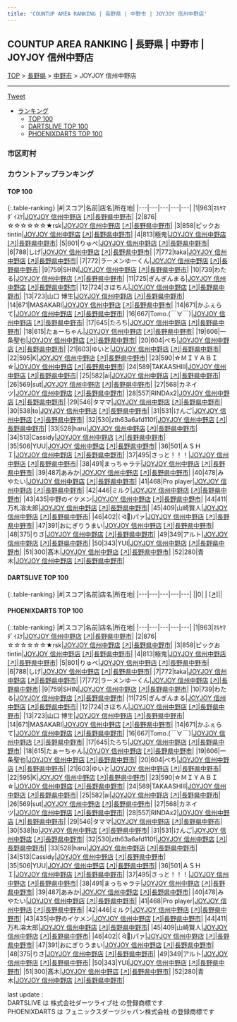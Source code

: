 ```yaml
---
title: 'COUNTUP AREA RANKING | 長野県 | 中野市 | JOYJOY 信州中野店'
---
```

## COUNTUP AREA RANKING | 長野県 | 中野市 | JOYJOY 信州中野店

[TOP](/darts/rank/) > [長野県](/darts/rank/長野県/) > [中野市](/darts/rank/長野県/中野市/) > JOYJOY 信州中野店

___

<a href="https://twitter.com/share?ref_src=twsrc%5Etfw" data-text="COUNTUP AREA RANKING | 長野県中野市JOYJOY 信州中野店" class="twitter-share-button" data-hashtags="DARTSLIVE,PHOENIXDARTS,darts,ダーツ" data-show-count="false">Tweet</a>

* [ランキング](#カウントアップランキング)
    * [TOP 100](#top-100)
    * [DARTSLIVE TOP 100](#dartslive-top-100)
    * [PHOENIXDARTS TOP 100](#phoenixdarts-top-100)

### 市区町村

<ul>

</ul>

### カウントアップランキング

#### TOP 100



{:.table-ranking}
|#|スコア|名前|店名|所在地|
|---|---|---|---|---|
|1|963|<span class="rank-name-pd">ﾏﾙﾔﾏﾀﾞｲｽｹ</span>|<a href="/darts/rank/shops/89182.html">JOYJOY 信州中野店</a> <a href="https://vs.phoenixdarts.com/jp/shop/shopDetailInfo/s_89182?s_seq=89182">[↗]</a>|<a href="/darts/rank/長野県/中野市">長野県中野市</a>|
|2|876|<span class="rank-name-pd">☆☆☆☆☆☆★rsk</span>|<a href="/darts/rank/shops/89182.html">JOYJOY 信州中野店</a> <a href="https://vs.phoenixdarts.com/jp/shop/shopDetailInfo/s_89182?s_seq=89182">[↗]</a>|<a href="/darts/rank/長野県/中野市">長野県中野市</a>|
|3|858|<span class="rank-name-pd">ピックおtintin</span>|<a href="/darts/rank/shops/89182.html">JOYJOY 信州中野店</a> <a href="https://vs.phoenixdarts.com/jp/shop/shopDetailInfo/s_89182?s_seq=89182">[↗]</a>|<a href="/darts/rank/長野県/中野市">長野県中野市</a>|
|4|813|<span class="rank-name-pd">極鬼</span>|<a href="/darts/rank/shops/89182.html">JOYJOY 信州中野店</a> <a href="https://vs.phoenixdarts.com/jp/shop/shopDetailInfo/s_89182?s_seq=89182">[↗]</a>|<a href="/darts/rank/長野県/中野市">長野県中野市</a>|
|5|801|<span class="rank-name-pd">りゅぺ</span>|<a href="/darts/rank/shops/89182.html">JOYJOY 信州中野店</a> <a href="https://vs.phoenixdarts.com/jp/shop/shopDetailInfo/s_89182?s_seq=89182">[↗]</a>|<a href="/darts/rank/長野県/中野市">長野県中野市</a>|
|6|788|<span class="rank-name-pd">しげ</span>|<a href="/darts/rank/shops/89182.html">JOYJOY 信州中野店</a> <a href="https://vs.phoenixdarts.com/jp/shop/shopDetailInfo/s_89182?s_seq=89182">[↗]</a>|<a href="/darts/rank/長野県/中野市">長野県中野市</a>|
|7|772|<span class="rank-name-pd">taka</span>|<a href="/darts/rank/shops/89182.html">JOYJOY 信州中野店</a> <a href="https://vs.phoenixdarts.com/jp/shop/shopDetailInfo/s_89182?s_seq=89182">[↗]</a>|<a href="/darts/rank/長野県/中野市">長野県中野市</a>|
|7|772|<span class="rank-name-pd">ラーメンゆーくん</span>|<a href="/darts/rank/shops/89182.html">JOYJOY 信州中野店</a> <a href="https://vs.phoenixdarts.com/jp/shop/shopDetailInfo/s_89182?s_seq=89182">[↗]</a>|<a href="/darts/rank/長野県/中野市">長野県中野市</a>|
|9|759|<span class="rank-name-pd">SHIN</span>|<a href="/darts/rank/shops/89182.html">JOYJOY 信州中野店</a> <a href="https://vs.phoenixdarts.com/jp/shop/shopDetailInfo/s_89182?s_seq=89182">[↗]</a>|<a href="/darts/rank/長野県/中野市">長野県中野市</a>|
|10|739|<span class="rank-name-pd">わたる</span>|<a href="/darts/rank/shops/89182.html">JOYJOY 信州中野店</a> <a href="https://vs.phoenixdarts.com/jp/shop/shopDetailInfo/s_89182?s_seq=89182">[↗]</a>|<a href="/darts/rank/長野県/中野市">長野県中野市</a>|
|11|725|<span class="rank-name-pd">ぎんぎんまる</span>|<a href="/darts/rank/shops/89182.html">JOYJOY 信州中野店</a> <a href="https://vs.phoenixdarts.com/jp/shop/shopDetailInfo/s_89182?s_seq=89182">[↗]</a>|<a href="/darts/rank/長野県/中野市">長野県中野市</a>|
|12|724|<span class="rank-name-pd">さほちん</span>|<a href="/darts/rank/shops/89182.html">JOYJOY 信州中野店</a> <a href="https://vs.phoenixdarts.com/jp/shop/shopDetailInfo/s_89182?s_seq=89182">[↗]</a>|<a href="/darts/rank/長野県/中野市">長野県中野市</a>|
|13|723|<span class="rank-name-pd"><span class="pro-icon-pd"></span>山口 博生</span>|<a href="/darts/rank/shops/89182.html">JOYJOY 信州中野店</a> <a href="https://vs.phoenixdarts.com/jp/shop/shopDetailInfo/s_89182?s_seq=89182">[↗]</a>|<a href="/darts/rank/長野県/中野市">長野県中野市</a>|
|14|671|<span class="rank-name-pd">MASAKARI</span>|<a href="/darts/rank/shops/89182.html">JOYJOY 信州中野店</a> <a href="https://vs.phoenixdarts.com/jp/shop/shopDetailInfo/s_89182?s_seq=89182">[↗]</a>|<a href="/darts/rank/長野県/中野市">長野県中野市</a>|
|14|671|<span class="rank-name-pd">かふぇらて</span>|<a href="/darts/rank/shops/89182.html">JOYJOY 信州中野店</a> <a href="https://vs.phoenixdarts.com/jp/shop/shopDetailInfo/s_89182?s_seq=89182">[↗]</a>|<a href="/darts/rank/長野県/中野市">長野県中野市</a>|
|16|667|<span class="rank-name-pd">Tomo.(￣∀￣)</span>|<a href="/darts/rank/shops/89182.html">JOYJOY 信州中野店</a> <a href="https://vs.phoenixdarts.com/jp/shop/shopDetailInfo/s_89182?s_seq=89182">[↗]</a>|<a href="/darts/rank/長野県/中野市">長野県中野市</a>|
|17|645|<span class="rank-name-pd">たろち</span>|<a href="/darts/rank/shops/89182.html">JOYJOY 信州中野店</a> <a href="https://vs.phoenixdarts.com/jp/shop/shopDetailInfo/s_89182?s_seq=89182">[↗]</a>|<a href="/darts/rank/長野県/中野市">長野県中野市</a>|
|18|615|<span class="rank-name-pd">たぁーちゃん</span>|<a href="/darts/rank/shops/89182.html">JOYJOY 信州中野店</a> <a href="https://vs.phoenixdarts.com/jp/shop/shopDetailInfo/s_89182?s_seq=89182">[↗]</a>|<a href="/darts/rank/長野県/中野市">長野県中野市</a>|
|19|606|<span class="rank-name-pd">一条聖也</span>|<a href="/darts/rank/shops/89182.html">JOYJOY 信州中野店</a> <a href="https://vs.phoenixdarts.com/jp/shop/shopDetailInfo/s_89182?s_seq=89182">[↗]</a>|<a href="/darts/rank/長野県/中野市">長野県中野市</a>|
|20|604|<span class="rank-name-pd">ぺち</span>|<a href="/darts/rank/shops/89182.html">JOYJOY 信州中野店</a> <a href="https://vs.phoenixdarts.com/jp/shop/shopDetailInfo/s_89182?s_seq=89182">[↗]</a>|<a href="/darts/rank/長野県/中野市">長野県中野市</a>|
|21|603|<span class="rank-name-pd">ゆいと</span>|<a href="/darts/rank/shops/89182.html">JOYJOY 信州中野店</a> <a href="https://vs.phoenixdarts.com/jp/shop/shopDetailInfo/s_89182?s_seq=89182">[↗]</a>|<a href="/darts/rank/長野県/中野市">長野県中野市</a>|
|22|595|<span class="rank-name-pd">K</span>|<a href="/darts/rank/shops/89182.html">JOYJOY 信州中野店</a> <a href="https://vs.phoenixdarts.com/jp/shop/shopDetailInfo/s_89182?s_seq=89182">[↗]</a>|<a href="/darts/rank/長野県/中野市">長野県中野市</a>|
|23|590|<span class="rank-name-pd">☆ＭＩＹＡＢＩ☆</span>|<a href="/darts/rank/shops/89182.html">JOYJOY 信州中野店</a> <a href="https://vs.phoenixdarts.com/jp/shop/shopDetailInfo/s_89182?s_seq=89182">[↗]</a>|<a href="/darts/rank/長野県/中野市">長野県中野市</a>|
|24|589|<span class="rank-name-pd">TAKAASHIII</span>|<a href="/darts/rank/shops/89182.html">JOYJOY 信州中野店</a> <a href="https://vs.phoenixdarts.com/jp/shop/shopDetailInfo/s_89182?s_seq=89182">[↗]</a>|<a href="/darts/rank/長野県/中野市">長野県中野市</a>|
|25|582|<span class="rank-name-pd">ai</span>|<a href="/darts/rank/shops/89182.html">JOYJOY 信州中野店</a> <a href="https://vs.phoenixdarts.com/jp/shop/shopDetailInfo/s_89182?s_seq=89182">[↗]</a>|<a href="/darts/rank/長野県/中野市">長野県中野市</a>|
|26|569|<span class="rank-name-pd">sut</span>|<a href="/darts/rank/shops/89182.html">JOYJOY 信州中野店</a> <a href="https://vs.phoenixdarts.com/jp/shop/shopDetailInfo/s_89182?s_seq=89182">[↗]</a>|<a href="/darts/rank/長野県/中野市">長野県中野市</a>|
|27|568|<span class="rank-name-pd">カネイツ</span>|<a href="/darts/rank/shops/89182.html">JOYJOY 信州中野店</a> <a href="https://vs.phoenixdarts.com/jp/shop/shopDetailInfo/s_89182?s_seq=89182">[↗]</a>|<a href="/darts/rank/長野県/中野市">長野県中野市</a>|
|28|557|<span class="rank-name-pd">RINDAx2</span>|<a href="/darts/rank/shops/89182.html">JOYJOY 信州中野店</a> <a href="https://vs.phoenixdarts.com/jp/shop/shopDetailInfo/s_89182?s_seq=89182">[↗]</a>|<a href="/darts/rank/長野県/中野市">長野県中野市</a>|
|29|546|<span class="rank-name-pd">タママ</span>|<a href="/darts/rank/shops/89182.html">JOYJOY 信州中野店</a> <a href="https://vs.phoenixdarts.com/jp/shop/shopDetailInfo/s_89182?s_seq=89182">[↗]</a>|<a href="/darts/rank/長野県/中野市">長野県中野市</a>|
|30|538|<span class="rank-name-pd">to</span>|<a href="/darts/rank/shops/89182.html">JOYJOY 信州中野店</a> <a href="https://vs.phoenixdarts.com/jp/shop/shopDetailInfo/s_89182?s_seq=89182">[↗]</a>|<a href="/darts/rank/長野県/中野市">長野県中野市</a>|
|31|531|<span class="rank-name-pd">けんご</span>|<a href="/darts/rank/shops/89182.html">JOYJOY 信州中野店</a> <a href="https://vs.phoenixdarts.com/jp/shop/shopDetailInfo/s_89182?s_seq=89182">[↗]</a>|<a href="/darts/rank/長野県/中野市">長野県中野市</a>|
|32|530|<span class="rank-name-pd">zth63a6afd110f</span>|<a href="/darts/rank/shops/89182.html">JOYJOY 信州中野店</a> <a href="https://vs.phoenixdarts.com/jp/shop/shopDetailInfo/s_89182?s_seq=89182">[↗]</a>|<a href="/darts/rank/長野県/中野市">長野県中野市</a>|
|33|528|<span class="rank-name-pd">haru</span>|<a href="/darts/rank/shops/89182.html">JOYJOY 信州中野店</a> <a href="https://vs.phoenixdarts.com/jp/shop/shopDetailInfo/s_89182?s_seq=89182">[↗]</a>|<a href="/darts/rank/長野県/中野市">長野県中野市</a>|
|34|513|<span class="rank-name-pd">Cassidy</span>|<a href="/darts/rank/shops/89182.html">JOYJOY 信州中野店</a> <a href="https://vs.phoenixdarts.com/jp/shop/shopDetailInfo/s_89182?s_seq=89182">[↗]</a>|<a href="/darts/rank/長野県/中野市">長野県中野市</a>|
|35|506|<span class="rank-name-pd">YUU</span>|<a href="/darts/rank/shops/89182.html">JOYJOY 信州中野店</a> <a href="https://vs.phoenixdarts.com/jp/shop/shopDetailInfo/s_89182?s_seq=89182">[↗]</a>|<a href="/darts/rank/長野県/中野市">長野県中野市</a>|
|36|501|<span class="rank-name-pd">ＡＳＨＩ</span>|<a href="/darts/rank/shops/89182.html">JOYJOY 信州中野店</a> <a href="https://vs.phoenixdarts.com/jp/shop/shopDetailInfo/s_89182?s_seq=89182">[↗]</a>|<a href="/darts/rank/長野県/中野市">長野県中野市</a>|
|37|495|<span class="rank-name-pd">さっと！！！</span>|<a href="/darts/rank/shops/89182.html">JOYJOY 信州中野店</a> <a href="https://vs.phoenixdarts.com/jp/shop/shopDetailInfo/s_89182?s_seq=89182">[↗]</a>|<a href="/darts/rank/長野県/中野市">長野県中野市</a>|
|38|491|<span class="rank-name-pd">まっちゃラテ</span>|<a href="/darts/rank/shops/89182.html">JOYJOY 信州中野店</a> <a href="https://vs.phoenixdarts.com/jp/shop/shopDetailInfo/s_89182?s_seq=89182">[↗]</a>|<a href="/darts/rank/長野県/中野市">長野県中野市</a>|
|39|487|<span class="rank-name-pd">あみか</span>|<a href="/darts/rank/shops/89182.html">JOYJOY 信州中野店</a> <a href="https://vs.phoenixdarts.com/jp/shop/shopDetailInfo/s_89182?s_seq=89182">[↗]</a>|<a href="/darts/rank/長野県/中野市">長野県中野市</a>|
|40|478|<span class="rank-name-pd">みやたい</span>|<a href="/darts/rank/shops/89182.html">JOYJOY 信州中野店</a> <a href="https://vs.phoenixdarts.com/jp/shop/shopDetailInfo/s_89182?s_seq=89182">[↗]</a>|<a href="/darts/rank/長野県/中野市">長野県中野市</a>|
|41|468|<span class="rank-name-pd">Pro player</span>|<a href="/darts/rank/shops/89182.html">JOYJOY 信州中野店</a> <a href="https://vs.phoenixdarts.com/jp/shop/shopDetailInfo/s_89182?s_seq=89182">[↗]</a>|<a href="/darts/rank/長野県/中野市">長野県中野市</a>|
|42|446|<span class="rank-name-pd">ミルク</span>|<a href="/darts/rank/shops/89182.html">JOYJOY 信州中野店</a> <a href="https://vs.phoenixdarts.com/jp/shop/shopDetailInfo/s_89182?s_seq=89182">[↗]</a>|<a href="/darts/rank/長野県/中野市">長野県中野市</a>|
|43|435|<span class="rank-name-pd">中野のイケメン</span>|<a href="/darts/rank/shops/89182.html">JOYJOY 信州中野店</a> <a href="https://vs.phoenixdarts.com/jp/shop/shopDetailInfo/s_89182?s_seq=89182">[↗]</a>|<a href="/darts/rank/長野県/中野市">長野県中野市</a>|
|44|411|<span class="rank-name-pd">万札溶太郎</span>|<a href="/darts/rank/shops/89182.html">JOYJOY 信州中野店</a> <a href="https://vs.phoenixdarts.com/jp/shop/shopDetailInfo/s_89182?s_seq=89182">[↗]</a>|<a href="/darts/rank/長野県/中野市">長野県中野市</a>|
|45|409|<span class="rank-name-pd">山崎賢人</span>|<a href="/darts/rank/shops/89182.html">JOYJOY 信州中野店</a> <a href="https://vs.phoenixdarts.com/jp/shop/shopDetailInfo/s_89182?s_seq=89182">[↗]</a>|<a href="/darts/rank/長野県/中野市">長野県中野市</a>|
|46|402|<span class="rank-name-pd">( ᐛ👐)パァ</span>|<a href="/darts/rank/shops/89182.html">JOYJOY 信州中野店</a> <a href="https://vs.phoenixdarts.com/jp/shop/shopDetailInfo/s_89182?s_seq=89182">[↗]</a>|<a href="/darts/rank/長野県/中野市">長野県中野市</a>|
|47|391|<span class="rank-name-pd">おにぎりうまい</span>|<a href="/darts/rank/shops/89182.html">JOYJOY 信州中野店</a> <a href="https://vs.phoenixdarts.com/jp/shop/shopDetailInfo/s_89182?s_seq=89182">[↗]</a>|<a href="/darts/rank/長野県/中野市">長野県中野市</a>|
|48|375|<span class="rank-name-pd">りさ</span>|<a href="/darts/rank/shops/89182.html">JOYJOY 信州中野店</a> <a href="https://vs.phoenixdarts.com/jp/shop/shopDetailInfo/s_89182?s_seq=89182">[↗]</a>|<a href="/darts/rank/長野県/中野市">長野県中野市</a>|
|49|349|<span class="rank-name-pd">アルト</span>|<a href="/darts/rank/shops/89182.html">JOYJOY 信州中野店</a> <a href="https://vs.phoenixdarts.com/jp/shop/shopDetailInfo/s_89182?s_seq=89182">[↗]</a>|<a href="/darts/rank/長野県/中野市">長野県中野市</a>|
|50|343|<span class="rank-name-pd">YUI</span>|<a href="/darts/rank/shops/89182.html">JOYJOY 信州中野店</a> <a href="https://vs.phoenixdarts.com/jp/shop/shopDetailInfo/s_89182?s_seq=89182">[↗]</a>|<a href="/darts/rank/長野県/中野市">長野県中野市</a>|
|51|300|<span class="rank-name-pd">髙木</span>|<a href="/darts/rank/shops/89182.html">JOYJOY 信州中野店</a> <a href="https://vs.phoenixdarts.com/jp/shop/shopDetailInfo/s_89182?s_seq=89182">[↗]</a>|<a href="/darts/rank/長野県/中野市">長野県中野市</a>|
|52|280|<span class="rank-name-pd">青木</span>|<a href="/darts/rank/shops/89182.html">JOYJOY 信州中野店</a> <a href="https://vs.phoenixdarts.com/jp/shop/shopDetailInfo/s_89182?s_seq=89182">[↗]</a>|<a href="/darts/rank/長野県/中野市">長野県中野市</a>|


#### DARTSLIVE TOP 100



{:.table-ranking}
|#|スコア|名前|店名|所在地|
|---|---|---|---|---|
||0|<span class="rank-name-dl"> </span>|<a href="/darts/rank/shops/.html"></a> <a href="">[↗]</a>|<a href="/darts/rank//"></a>|


#### PHOENIXDARTS TOP 100



{:.table-ranking}
|#|スコア|名前|店名|所在地|
|---|---|---|---|---|
|1|963|<span class="rank-name-pd">ﾏﾙﾔﾏﾀﾞｲｽｹ</span>|<a href="/darts/rank/shops/89182.html">JOYJOY 信州中野店</a> <a href="https://vs.phoenixdarts.com/jp/shop/shopDetailInfo/s_89182?s_seq=89182">[↗]</a>|<a href="/darts/rank/長野県/中野市">長野県中野市</a>|
|2|876|<span class="rank-name-pd">☆☆☆☆☆☆★rsk</span>|<a href="/darts/rank/shops/89182.html">JOYJOY 信州中野店</a> <a href="https://vs.phoenixdarts.com/jp/shop/shopDetailInfo/s_89182?s_seq=89182">[↗]</a>|<a href="/darts/rank/長野県/中野市">長野県中野市</a>|
|3|858|<span class="rank-name-pd">ピックおtintin</span>|<a href="/darts/rank/shops/89182.html">JOYJOY 信州中野店</a> <a href="https://vs.phoenixdarts.com/jp/shop/shopDetailInfo/s_89182?s_seq=89182">[↗]</a>|<a href="/darts/rank/長野県/中野市">長野県中野市</a>|
|4|813|<span class="rank-name-pd">極鬼</span>|<a href="/darts/rank/shops/89182.html">JOYJOY 信州中野店</a> <a href="https://vs.phoenixdarts.com/jp/shop/shopDetailInfo/s_89182?s_seq=89182">[↗]</a>|<a href="/darts/rank/長野県/中野市">長野県中野市</a>|
|5|801|<span class="rank-name-pd">りゅぺ</span>|<a href="/darts/rank/shops/89182.html">JOYJOY 信州中野店</a> <a href="https://vs.phoenixdarts.com/jp/shop/shopDetailInfo/s_89182?s_seq=89182">[↗]</a>|<a href="/darts/rank/長野県/中野市">長野県中野市</a>|
|6|788|<span class="rank-name-pd">しげ</span>|<a href="/darts/rank/shops/89182.html">JOYJOY 信州中野店</a> <a href="https://vs.phoenixdarts.com/jp/shop/shopDetailInfo/s_89182?s_seq=89182">[↗]</a>|<a href="/darts/rank/長野県/中野市">長野県中野市</a>|
|7|772|<span class="rank-name-pd">taka</span>|<a href="/darts/rank/shops/89182.html">JOYJOY 信州中野店</a> <a href="https://vs.phoenixdarts.com/jp/shop/shopDetailInfo/s_89182?s_seq=89182">[↗]</a>|<a href="/darts/rank/長野県/中野市">長野県中野市</a>|
|7|772|<span class="rank-name-pd">ラーメンゆーくん</span>|<a href="/darts/rank/shops/89182.html">JOYJOY 信州中野店</a> <a href="https://vs.phoenixdarts.com/jp/shop/shopDetailInfo/s_89182?s_seq=89182">[↗]</a>|<a href="/darts/rank/長野県/中野市">長野県中野市</a>|
|9|759|<span class="rank-name-pd">SHIN</span>|<a href="/darts/rank/shops/89182.html">JOYJOY 信州中野店</a> <a href="https://vs.phoenixdarts.com/jp/shop/shopDetailInfo/s_89182?s_seq=89182">[↗]</a>|<a href="/darts/rank/長野県/中野市">長野県中野市</a>|
|10|739|<span class="rank-name-pd">わたる</span>|<a href="/darts/rank/shops/89182.html">JOYJOY 信州中野店</a> <a href="https://vs.phoenixdarts.com/jp/shop/shopDetailInfo/s_89182?s_seq=89182">[↗]</a>|<a href="/darts/rank/長野県/中野市">長野県中野市</a>|
|11|725|<span class="rank-name-pd">ぎんぎんまる</span>|<a href="/darts/rank/shops/89182.html">JOYJOY 信州中野店</a> <a href="https://vs.phoenixdarts.com/jp/shop/shopDetailInfo/s_89182?s_seq=89182">[↗]</a>|<a href="/darts/rank/長野県/中野市">長野県中野市</a>|
|12|724|<span class="rank-name-pd">さほちん</span>|<a href="/darts/rank/shops/89182.html">JOYJOY 信州中野店</a> <a href="https://vs.phoenixdarts.com/jp/shop/shopDetailInfo/s_89182?s_seq=89182">[↗]</a>|<a href="/darts/rank/長野県/中野市">長野県中野市</a>|
|13|723|<span class="rank-name-pd"><span class="pro-icon-pd"></span>山口 博生</span>|<a href="/darts/rank/shops/89182.html">JOYJOY 信州中野店</a> <a href="https://vs.phoenixdarts.com/jp/shop/shopDetailInfo/s_89182?s_seq=89182">[↗]</a>|<a href="/darts/rank/長野県/中野市">長野県中野市</a>|
|14|671|<span class="rank-name-pd">MASAKARI</span>|<a href="/darts/rank/shops/89182.html">JOYJOY 信州中野店</a> <a href="https://vs.phoenixdarts.com/jp/shop/shopDetailInfo/s_89182?s_seq=89182">[↗]</a>|<a href="/darts/rank/長野県/中野市">長野県中野市</a>|
|14|671|<span class="rank-name-pd">かふぇらて</span>|<a href="/darts/rank/shops/89182.html">JOYJOY 信州中野店</a> <a href="https://vs.phoenixdarts.com/jp/shop/shopDetailInfo/s_89182?s_seq=89182">[↗]</a>|<a href="/darts/rank/長野県/中野市">長野県中野市</a>|
|16|667|<span class="rank-name-pd">Tomo.(￣∀￣)</span>|<a href="/darts/rank/shops/89182.html">JOYJOY 信州中野店</a> <a href="https://vs.phoenixdarts.com/jp/shop/shopDetailInfo/s_89182?s_seq=89182">[↗]</a>|<a href="/darts/rank/長野県/中野市">長野県中野市</a>|
|17|645|<span class="rank-name-pd">たろち</span>|<a href="/darts/rank/shops/89182.html">JOYJOY 信州中野店</a> <a href="https://vs.phoenixdarts.com/jp/shop/shopDetailInfo/s_89182?s_seq=89182">[↗]</a>|<a href="/darts/rank/長野県/中野市">長野県中野市</a>|
|18|615|<span class="rank-name-pd">たぁーちゃん</span>|<a href="/darts/rank/shops/89182.html">JOYJOY 信州中野店</a> <a href="https://vs.phoenixdarts.com/jp/shop/shopDetailInfo/s_89182?s_seq=89182">[↗]</a>|<a href="/darts/rank/長野県/中野市">長野県中野市</a>|
|19|606|<span class="rank-name-pd">一条聖也</span>|<a href="/darts/rank/shops/89182.html">JOYJOY 信州中野店</a> <a href="https://vs.phoenixdarts.com/jp/shop/shopDetailInfo/s_89182?s_seq=89182">[↗]</a>|<a href="/darts/rank/長野県/中野市">長野県中野市</a>|
|20|604|<span class="rank-name-pd">ぺち</span>|<a href="/darts/rank/shops/89182.html">JOYJOY 信州中野店</a> <a href="https://vs.phoenixdarts.com/jp/shop/shopDetailInfo/s_89182?s_seq=89182">[↗]</a>|<a href="/darts/rank/長野県/中野市">長野県中野市</a>|
|21|603|<span class="rank-name-pd">ゆいと</span>|<a href="/darts/rank/shops/89182.html">JOYJOY 信州中野店</a> <a href="https://vs.phoenixdarts.com/jp/shop/shopDetailInfo/s_89182?s_seq=89182">[↗]</a>|<a href="/darts/rank/長野県/中野市">長野県中野市</a>|
|22|595|<span class="rank-name-pd">K</span>|<a href="/darts/rank/shops/89182.html">JOYJOY 信州中野店</a> <a href="https://vs.phoenixdarts.com/jp/shop/shopDetailInfo/s_89182?s_seq=89182">[↗]</a>|<a href="/darts/rank/長野県/中野市">長野県中野市</a>|
|23|590|<span class="rank-name-pd">☆ＭＩＹＡＢＩ☆</span>|<a href="/darts/rank/shops/89182.html">JOYJOY 信州中野店</a> <a href="https://vs.phoenixdarts.com/jp/shop/shopDetailInfo/s_89182?s_seq=89182">[↗]</a>|<a href="/darts/rank/長野県/中野市">長野県中野市</a>|
|24|589|<span class="rank-name-pd">TAKAASHIII</span>|<a href="/darts/rank/shops/89182.html">JOYJOY 信州中野店</a> <a href="https://vs.phoenixdarts.com/jp/shop/shopDetailInfo/s_89182?s_seq=89182">[↗]</a>|<a href="/darts/rank/長野県/中野市">長野県中野市</a>|
|25|582|<span class="rank-name-pd">ai</span>|<a href="/darts/rank/shops/89182.html">JOYJOY 信州中野店</a> <a href="https://vs.phoenixdarts.com/jp/shop/shopDetailInfo/s_89182?s_seq=89182">[↗]</a>|<a href="/darts/rank/長野県/中野市">長野県中野市</a>|
|26|569|<span class="rank-name-pd">sut</span>|<a href="/darts/rank/shops/89182.html">JOYJOY 信州中野店</a> <a href="https://vs.phoenixdarts.com/jp/shop/shopDetailInfo/s_89182?s_seq=89182">[↗]</a>|<a href="/darts/rank/長野県/中野市">長野県中野市</a>|
|27|568|<span class="rank-name-pd">カネイツ</span>|<a href="/darts/rank/shops/89182.html">JOYJOY 信州中野店</a> <a href="https://vs.phoenixdarts.com/jp/shop/shopDetailInfo/s_89182?s_seq=89182">[↗]</a>|<a href="/darts/rank/長野県/中野市">長野県中野市</a>|
|28|557|<span class="rank-name-pd">RINDAx2</span>|<a href="/darts/rank/shops/89182.html">JOYJOY 信州中野店</a> <a href="https://vs.phoenixdarts.com/jp/shop/shopDetailInfo/s_89182?s_seq=89182">[↗]</a>|<a href="/darts/rank/長野県/中野市">長野県中野市</a>|
|29|546|<span class="rank-name-pd">タママ</span>|<a href="/darts/rank/shops/89182.html">JOYJOY 信州中野店</a> <a href="https://vs.phoenixdarts.com/jp/shop/shopDetailInfo/s_89182?s_seq=89182">[↗]</a>|<a href="/darts/rank/長野県/中野市">長野県中野市</a>|
|30|538|<span class="rank-name-pd">to</span>|<a href="/darts/rank/shops/89182.html">JOYJOY 信州中野店</a> <a href="https://vs.phoenixdarts.com/jp/shop/shopDetailInfo/s_89182?s_seq=89182">[↗]</a>|<a href="/darts/rank/長野県/中野市">長野県中野市</a>|
|31|531|<span class="rank-name-pd">けんご</span>|<a href="/darts/rank/shops/89182.html">JOYJOY 信州中野店</a> <a href="https://vs.phoenixdarts.com/jp/shop/shopDetailInfo/s_89182?s_seq=89182">[↗]</a>|<a href="/darts/rank/長野県/中野市">長野県中野市</a>|
|32|530|<span class="rank-name-pd">zth63a6afd110f</span>|<a href="/darts/rank/shops/89182.html">JOYJOY 信州中野店</a> <a href="https://vs.phoenixdarts.com/jp/shop/shopDetailInfo/s_89182?s_seq=89182">[↗]</a>|<a href="/darts/rank/長野県/中野市">長野県中野市</a>|
|33|528|<span class="rank-name-pd">haru</span>|<a href="/darts/rank/shops/89182.html">JOYJOY 信州中野店</a> <a href="https://vs.phoenixdarts.com/jp/shop/shopDetailInfo/s_89182?s_seq=89182">[↗]</a>|<a href="/darts/rank/長野県/中野市">長野県中野市</a>|
|34|513|<span class="rank-name-pd">Cassidy</span>|<a href="/darts/rank/shops/89182.html">JOYJOY 信州中野店</a> <a href="https://vs.phoenixdarts.com/jp/shop/shopDetailInfo/s_89182?s_seq=89182">[↗]</a>|<a href="/darts/rank/長野県/中野市">長野県中野市</a>|
|35|506|<span class="rank-name-pd">YUU</span>|<a href="/darts/rank/shops/89182.html">JOYJOY 信州中野店</a> <a href="https://vs.phoenixdarts.com/jp/shop/shopDetailInfo/s_89182?s_seq=89182">[↗]</a>|<a href="/darts/rank/長野県/中野市">長野県中野市</a>|
|36|501|<span class="rank-name-pd">ＡＳＨＩ</span>|<a href="/darts/rank/shops/89182.html">JOYJOY 信州中野店</a> <a href="https://vs.phoenixdarts.com/jp/shop/shopDetailInfo/s_89182?s_seq=89182">[↗]</a>|<a href="/darts/rank/長野県/中野市">長野県中野市</a>|
|37|495|<span class="rank-name-pd">さっと！！！</span>|<a href="/darts/rank/shops/89182.html">JOYJOY 信州中野店</a> <a href="https://vs.phoenixdarts.com/jp/shop/shopDetailInfo/s_89182?s_seq=89182">[↗]</a>|<a href="/darts/rank/長野県/中野市">長野県中野市</a>|
|38|491|<span class="rank-name-pd">まっちゃラテ</span>|<a href="/darts/rank/shops/89182.html">JOYJOY 信州中野店</a> <a href="https://vs.phoenixdarts.com/jp/shop/shopDetailInfo/s_89182?s_seq=89182">[↗]</a>|<a href="/darts/rank/長野県/中野市">長野県中野市</a>|
|39|487|<span class="rank-name-pd">あみか</span>|<a href="/darts/rank/shops/89182.html">JOYJOY 信州中野店</a> <a href="https://vs.phoenixdarts.com/jp/shop/shopDetailInfo/s_89182?s_seq=89182">[↗]</a>|<a href="/darts/rank/長野県/中野市">長野県中野市</a>|
|40|478|<span class="rank-name-pd">みやたい</span>|<a href="/darts/rank/shops/89182.html">JOYJOY 信州中野店</a> <a href="https://vs.phoenixdarts.com/jp/shop/shopDetailInfo/s_89182?s_seq=89182">[↗]</a>|<a href="/darts/rank/長野県/中野市">長野県中野市</a>|
|41|468|<span class="rank-name-pd">Pro player</span>|<a href="/darts/rank/shops/89182.html">JOYJOY 信州中野店</a> <a href="https://vs.phoenixdarts.com/jp/shop/shopDetailInfo/s_89182?s_seq=89182">[↗]</a>|<a href="/darts/rank/長野県/中野市">長野県中野市</a>|
|42|446|<span class="rank-name-pd">ミルク</span>|<a href="/darts/rank/shops/89182.html">JOYJOY 信州中野店</a> <a href="https://vs.phoenixdarts.com/jp/shop/shopDetailInfo/s_89182?s_seq=89182">[↗]</a>|<a href="/darts/rank/長野県/中野市">長野県中野市</a>|
|43|435|<span class="rank-name-pd">中野のイケメン</span>|<a href="/darts/rank/shops/89182.html">JOYJOY 信州中野店</a> <a href="https://vs.phoenixdarts.com/jp/shop/shopDetailInfo/s_89182?s_seq=89182">[↗]</a>|<a href="/darts/rank/長野県/中野市">長野県中野市</a>|
|44|411|<span class="rank-name-pd">万札溶太郎</span>|<a href="/darts/rank/shops/89182.html">JOYJOY 信州中野店</a> <a href="https://vs.phoenixdarts.com/jp/shop/shopDetailInfo/s_89182?s_seq=89182">[↗]</a>|<a href="/darts/rank/長野県/中野市">長野県中野市</a>|
|45|409|<span class="rank-name-pd">山崎賢人</span>|<a href="/darts/rank/shops/89182.html">JOYJOY 信州中野店</a> <a href="https://vs.phoenixdarts.com/jp/shop/shopDetailInfo/s_89182?s_seq=89182">[↗]</a>|<a href="/darts/rank/長野県/中野市">長野県中野市</a>|
|46|402|<span class="rank-name-pd">( ᐛ👐)パァ</span>|<a href="/darts/rank/shops/89182.html">JOYJOY 信州中野店</a> <a href="https://vs.phoenixdarts.com/jp/shop/shopDetailInfo/s_89182?s_seq=89182">[↗]</a>|<a href="/darts/rank/長野県/中野市">長野県中野市</a>|
|47|391|<span class="rank-name-pd">おにぎりうまい</span>|<a href="/darts/rank/shops/89182.html">JOYJOY 信州中野店</a> <a href="https://vs.phoenixdarts.com/jp/shop/shopDetailInfo/s_89182?s_seq=89182">[↗]</a>|<a href="/darts/rank/長野県/中野市">長野県中野市</a>|
|48|375|<span class="rank-name-pd">りさ</span>|<a href="/darts/rank/shops/89182.html">JOYJOY 信州中野店</a> <a href="https://vs.phoenixdarts.com/jp/shop/shopDetailInfo/s_89182?s_seq=89182">[↗]</a>|<a href="/darts/rank/長野県/中野市">長野県中野市</a>|
|49|349|<span class="rank-name-pd">アルト</span>|<a href="/darts/rank/shops/89182.html">JOYJOY 信州中野店</a> <a href="https://vs.phoenixdarts.com/jp/shop/shopDetailInfo/s_89182?s_seq=89182">[↗]</a>|<a href="/darts/rank/長野県/中野市">長野県中野市</a>|
|50|343|<span class="rank-name-pd">YUI</span>|<a href="/darts/rank/shops/89182.html">JOYJOY 信州中野店</a> <a href="https://vs.phoenixdarts.com/jp/shop/shopDetailInfo/s_89182?s_seq=89182">[↗]</a>|<a href="/darts/rank/長野県/中野市">長野県中野市</a>|
|51|300|<span class="rank-name-pd">髙木</span>|<a href="/darts/rank/shops/89182.html">JOYJOY 信州中野店</a> <a href="https://vs.phoenixdarts.com/jp/shop/shopDetailInfo/s_89182?s_seq=89182">[↗]</a>|<a href="/darts/rank/長野県/中野市">長野県中野市</a>|
|52|280|<span class="rank-name-pd">青木</span>|<a href="/darts/rank/shops/89182.html">JOYJOY 信州中野店</a> <a href="https://vs.phoenixdarts.com/jp/shop/shopDetailInfo/s_89182?s_seq=89182">[↗]</a>|<a href="/darts/rank/長野県/中野市">長野県中野市</a>|


<div class="footer border-top border-gray-light mt-5 pt-3 text-right text-gray">
    last update : <span style="font-weight: italic" id="foot_last_modified"></span><br />
    DARTSLIVE は 株式会社ダーツライブ社 の登録商標です<br />
    PHOENIXDARTS は フェニックスダーツジャパン株式会社 の登録商標です<br />
</div>

<script src="https://cdnjs.cloudflare.com/ajax/libs/jquery.tablesorter/2.31.3/js/jquery.tablesorter.min.js" integrity="sha512-qzgd5cYSZcosqpzpn7zF2ZId8f/8CHmFKZ8j7mU4OUXTNRd5g+ZHBPsgKEwoqxCtdQvExE5LprwwPAgoicguNg==" crossorigin="anonymous" referrerpolicy="no-referrer"></script>
<link rel="stylesheet" href="https://cdnjs.cloudflare.com/ajax/libs/jquery.tablesorter/2.31.3/css/theme.default.min.css" integrity="sha512-wghhOJkjQX0Lh3NSWvNKeZ0ZpNn+SPVXX1Qyc9OCaogADktxrBiBdKGDoqVUOyhStvMBmJQ8ZdMHiR3wuEq8+w==" crossorigin="anonymous" referrerpolicy="no-referrer" />
<script>
$(function() {
    $(".table-ranking").tablesorter({sortList:[[0, 0]]});
    $("#foot_last_modified").text(formatDate(new Date(document.lastModified), 'yyyy-MM-dd HH:mm:ss'));
});
</script>

<script async src="https://platform.twitter.com/widgets.js" charset="utf-8"></script>
